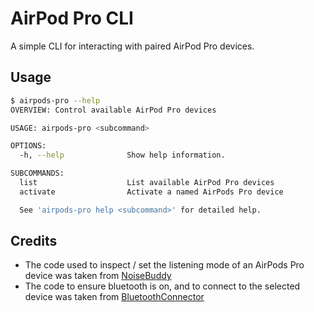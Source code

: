 # AirPod Pro CLI

A simple CLI for interacting with paired AirPod Pro devices. 

## Usage

```bash
$ airpods-pro --help
OVERVIEW: Control available AirPod Pro devices

USAGE: airpods-pro <subcommand>

OPTIONS:
  -h, --help              Show help information.

SUBCOMMANDS:
  list                    List available AirPod Pro devices
  activate                Activate a named AirPods Pro device

  See 'airpods-pro help <subcommand>' for detailed help.
```

## Credits

* The code used to inspect / set the listening mode of an AirPods Pro device was taken from [NoiseBuddy](https://github.com/insidegui/NoiseBuddy)
* The code to ensure bluetooth is on, and to connect to the selected device was taken from [BluetoothConnector](https://github.com/lapfelix/BluetoothConnector)